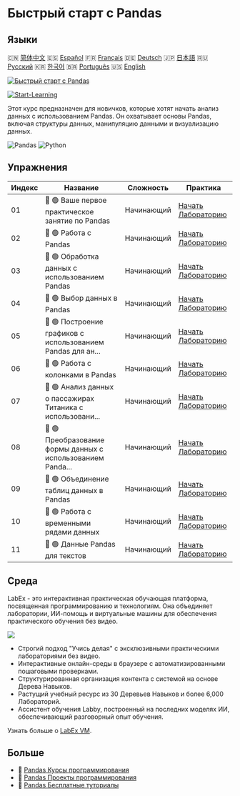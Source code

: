 # Быстрый старт с Pandas

## Языки

🇨🇳 [简体中文](README_zh.md) 🇪🇸 [Español](README_es.md) 🇫🇷 [Français](README_fr.md) 🇩🇪 [Deutsch](README_de.md) 🇯🇵 [日本語](README_ja.md) 🇷🇺 [Русский](README_ru.md) 🇰🇷 [한국어](README_ko.md) 🇧🇷 [Português](README_pt.md) 🇺🇸 [English](README.md) 

[![Быстрый старт с Pandas](https://cover-creator.labex.io/quick-start-with-pandas.png?lang=ru)](https://labex.io/ru/courses/quick-start-with-pandas)

[![Start-Learning](https://img.shields.io/badge/Start-Learning-whitesmoke?style=for-the-badge)](https://labex.io/ru/courses/quick-start-with-pandas)

Этот курс предназначен для новичков, которые хотят начать анализ данных с использованием Pandas. Он охватывает основы Pandas, включая структуры данных, манипуляцию данными и визуализацию данных.

![Pandas](https://img.shields.io/badge/Pandas-whitesmoke?style=for-the-badge&logo=pandas)
![Python](https://img.shields.io/badge/Python-whitesmoke?style=for-the-badge&logo=python)


## Упражнения

|   Индекс | Название                                                    | Сложность   | Практика                                                                                                                                |
|----------|-------------------------------------------------------------|-------------|-----------------------------------------------------------------------------------------------------------------------------------------|
|       01 | 📖 🟢 Ваше первое практическое занятие по Pandas            | Начинающий  | <a target='_blank' href='https://labex.io/ru/tutorials/pandas-your-first-pandas-lab-92727'>Начать Лабораторию</a>                       |
|       02 | 📖 🟢 Работа с Pandas                                       | Начинающий  | <a target='_blank' href='https://labex.io/ru/tutorials/python-working-with-pandas-65430'>Начать Лабораторию</a>                         |
|       03 | 📖 🟢 Обработка данных с использованием Pandas              | Начинающий  | <a target='_blank' href='https://labex.io/ru/tutorials/python-pandas-data-manipulation-65431'>Начать Лабораторию</a>                    |
|       04 | 📖 🟢 Выбор данных в Pandas                                 | Начинающий  | <a target='_blank' href='https://labex.io/ru/tutorials/python-data-selection-in-pandas-65432'>Начать Лабораторию</a>                    |
|       05 | 📖 🟢 Построение графиков с использованием Pandas для ан... | Начинающий  | <a target='_blank' href='https://labex.io/ru/tutorials/python-pandas-plotting-for-air-quality-analysis-65433'>Начать Лабораторию</a>    |
|       06 | 📖 🟢 Работа с колонками в Pandas                           | Начинающий  | <a target='_blank' href='https://labex.io/ru/tutorials/python-working-with-columns-in-pandas-65434'>Начать Лабораторию</a>              |
|       07 | 📖 🟢 Анализ данных о пассажирах Титаника с использовани... | Начинающий  | <a target='_blank' href='https://labex.io/ru/tutorials/python-titanic-passenger-data-analysis-with-pandas-65435'>Начать Лабораторию</a> |
|       08 | 📖 🟢 Преобразование формы данных с использованием Panda... | Начинающий  | <a target='_blank' href='https://labex.io/ru/tutorials/python-reshaping-data-with-pandas-65436'>Начать Лабораторию</a>                  |
|       09 | 📖 🟢 Объединение таблиц данных в Pandas                    | Начинающий  | <a target='_blank' href='https://labex.io/ru/tutorials/python-combining-data-tables-in-pandas-65437'>Начать Лабораторию</a>             |
|       10 | 📖 🟢 Работа с временными рядами данных                     | Начинающий  | <a target='_blank' href='https://labex.io/ru/tutorials/python-handling-time-series-data-65438'>Начать Лабораторию</a>                   |
|       11 | 📖 🟢 Данные Pandas для текстов                             | Начинающий  | <a target='_blank' href='https://labex.io/ru/tutorials/python-pandas-textual-data-65439'>Начать Лабораторию</a>                         |

## Среда

LabEx - это интерактивная практическая обучающая платформа, посвященная программированию и технологиям. Она объединяет лаборатории, ИИ-помощь и виртуальные машины для обеспечения практического обучения без видео.

![](https://tutorial-screenshot.getvm.io/images/vm-1725247253.png)

- Строгий подход "Учись делая" с эксклюзивными практическими лабораториями без видео.
- Интерактивные онлайн-среды в браузере с автоматизированными пошаговыми проверками.
- Структурированная организация контента с системой на основе Дерева Навыков.
- Растущий учебный ресурс из 30 Деревьев Навыков и более 6,000 Лабораторий.
- Ассистент обучения Labby, построенный на последних моделях ИИ, обеспечивающий разговорный опыт обучения.

Узнать больше о [LabEx VM](https://support.labex.io/using-labex/virtual-machine).

## Больше

- 🔗 [Pandas Курсы программирования](https://github.com/labex-labs/awesome-programming-courses)
- 🔗 [Pandas Проекты программирования](https://github.com/labex-labs/awesome-programming-projects)
- 🔗 [Pandas Бесплатные туториалы](https://github.com/labex-labs/pandas-free-tutorials)

